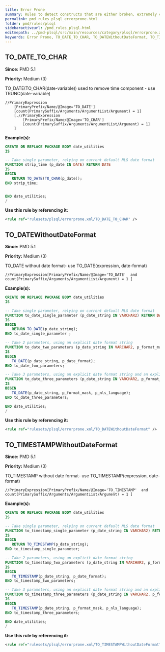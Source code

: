 ```yaml
---
title: Error Prone
summary: Rules to detect constructs that are either broken, extremely confusing or prone to runtime errors.
permalink: pmd_rules_plsql_errorprone.html
folder: pmd/rules/plsql
sidebaractiveurl: /pmd_rules_plsql.html
editmepath: ../pmd-plsql/src/main/resources/category/plsql/errorprone.xml
keywords: Error Prone, TO_DATE_TO_CHAR, TO_DATEWithoutDateFormat, TO_TIMESTAMPWithoutDateFormat
---
```

## TO_DATE_TO_CHAR

**Since:** PMD 5.1

**Priority:** Medium (3)

TO_DATE(TO_CHAR(date-variable)) used to remove time component - use TRUNC(date-variable)

```
//PrimaryExpression
    [PrimaryPrefix/Name/@Image='TO_DATE']
    [count(PrimarySuffix/Arguments/ArgumentList/Argument) = 1]
    [.//PrimaryExpression
        [PrimaryPrefix/Name/@Image='TO_CHAR']
        [count(PrimarySuffix/Arguments/ArgumentList/Argument) = 1]
    ]
```

**Example(s):**

``` sql
CREATE OR REPLACE PACKAGE BODY date_utilities
IS

-- Take single parameter, relying on current default NLS date format
FUNCTION strip_time (p_date IN DATE) RETURN DATE
IS
BEGIN
   RETURN TO_DATE(TO_CHAR(p_date));
END strip_time;


END date_utilities;
/
```

**Use this rule by referencing it:**
``` xml
<rule ref="rulesets/plsql/errorprone.xml/TO_DATE_TO_CHAR" />
```

## TO_DATEWithoutDateFormat

**Since:** PMD 5.1

**Priority:** Medium (3)

TO_DATE without date format- use TO_DATE(expression, date-format)

```
//PrimaryExpression[PrimaryPrefix/Name/@Image='TO_DATE'  and count(PrimarySuffix/Arguments/ArgumentList/Argument) = 1 ]
```

**Example(s):**

``` sql
CREATE OR REPLACE PACKAGE BODY date_utilities
IS

-- Take single parameter, relying on current default NLS date format
FUNCTION to_date_single_parameter (p_date_string IN VARCHAR2) RETURN DATE
IS
BEGIN
   RETURN TO_DATE(p_date_string);
END to_date_single_parameter ;

-- Take 2 parameters, using an explicit date format string
FUNCTION to_date_two_parameters (p_date_string IN VARCHAR2, p_format_mask IN VARCHAR2) RETURN DATE
IS
BEGIN
   TO_DATE(p_date_string, p_date_format);
END to_date_two_parameters;

-- Take 3 parameters, using an explicit date format string and an explicit language
FUNCTION to_date_three_parameters (p_date_string IN VARCHAR2, p_format_mask IN VARCHAR2, p_nls_language VARCHAR2 ) RETURN DATE
IS
BEGIN
   TO_DATE(p_date_string, p_format_mask, p_nls_language);
END to_date_three_parameters;

END date_utilities;
/
```

**Use this rule by referencing it:**
``` xml
<rule ref="rulesets/plsql/errorprone.xml/TO_DATEWithoutDateFormat" />
```

## TO_TIMESTAMPWithoutDateFormat

**Since:** PMD 5.1

**Priority:** Medium (3)

TO_TIMESTAMP without date format- use TO_TIMESTAMP(expression, date-format)

```
//PrimaryExpression[PrimaryPrefix/Name/@Image='TO_TIMESTAMP'  and count(PrimarySuffix/Arguments/ArgumentList/Argument) = 1 ]
```

**Example(s):**

``` sql
CREATE OR REPLACE PACKAGE BODY date_utilities
IS

-- Take single parameter, relying on current default NLS date format
FUNCTION to_timestamp_single_parameter (p_date_string IN VARCHAR2) RETURN DATE
IS
BEGIN
   RETURN TO_TIMESTAMP(p_date_string);
END to_timestamp_single_parameter;

-- Take 2 parameters, using an explicit date format string
FUNCTION to_timestamp_two_parameters (p_date_string IN VARCHAR2, p_format_mask IN VARCHAR2) RETURN DATE
IS
BEGIN
   TO_TIMESTAMP(p_date_string, p_date_format);
END to_timestamp_two_parameters;

-- Take 3 parameters, using an explicit date format string and an explicit language
FUNCTION to_timestamp_three_parameters (p_date_string IN VARCHAR2, p_format_mask IN VARCHAR2, p_nls_language VARCHAR2 ) RETURN DATE
IS
BEGIN
   TO_TIMESTAMP(p_date_string, p_format_mask, p_nls_language);
END to_timestamp_three_parameters;

END date_utilities;
/
```

**Use this rule by referencing it:**
``` xml
<rule ref="rulesets/plsql/errorprone.xml/TO_TIMESTAMPWithoutDateFormat" />
```

